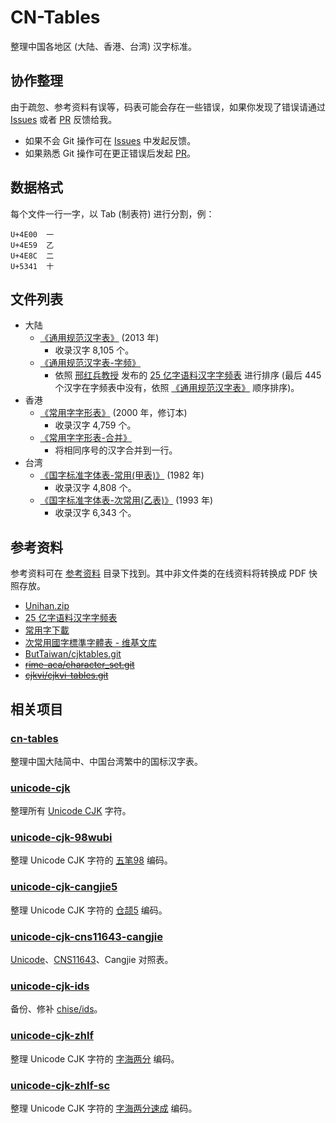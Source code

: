 # CN-Tables

整理中国各地区 (大陆、香港、台湾) 汉字标准。

## 协作整理

由于疏忽、参考资料有误等，码表可能会存在一些错误，如果你发现了错误请通过
[Issues] 或者 [PR] 反馈给我。

+ 如果不会 Git 操作可在 [Issues] 中发起反馈。
+ 如果熟悉 Git 操作可在更正错误后发起 [PR]。

[Issues]: https://github.com/kitty-panics/cn-tables/issues
[PR]: https://github.com/kitty-panics/cn-tables/pulls

## 数据格式

每个文件一行一字，以 Tab (制表符) 进行分割，例：

```Text
U+4E00	一
U+4E59	乙
U+4E8C	二
U+5341	十
```

## 文件列表

+ 大陆
    - [《通用规范汉字表》] (2013 年)
        - 收录汉字 8,105 个。
    - [《通用规范汉字表-字频》]
        - 依照 [邢红兵教授] 发布的 [25 亿字语料汉字字频表] 进行排序
          (最后 445 个汉字在字频表中没有，依照 [《通用规范汉字表》] 顺序排序)。
+ 香港
    - [《常用字字形表》] (2000 年，修订本)
        - 收录汉字 4,759 个。
    - [《常用字字形表-合并》]
        - 将相同序号的汉字合并到一行。
+ 台湾
    - [《国字标准字体表-常用(甲表)》] (1982 年)
        - 收录汉字 4,808 个。
    - [《国字标准字体表-次常用(乙表)》] (1993 年)
        - 收录汉字 6,343 个。

[《通用规范汉字表》]: 通用规范汉字表.txt
[《通用规范汉字表-字频》]: 通用规范汉字表-字频.txt
[邢红兵教授]: https://faculty.blcu.edu.cn/xinghb/zh_CN/index.htm
[25 亿字语料汉字字频表]: https://faculty.blcu.edu.cn/xinghb/zh_CN/article/167473/content/1437.htm

[《常用字字形表》]: 常用字字形表.txt
[《常用字字形表-合并》]: 常用字字形表-合并.txt

[《国字标准字体表-常用(甲表)》]: 国字标准字体表-常用(甲表).txt
[《国字标准字体表-次常用(乙表)》]: 国字标准字体表-次常用(乙表).txt
[甲表]: 国字标准字体表-常用(甲表).txt
[乙表]: 国字标准字体表-次常用(乙表).txt

## 参考资料

参考资料可在 [参考资料] 目录下找到。其中非文件类的在线资料将转换成 PDF 快照存放。

+ [Unihan.zip]
+ [25 亿字语料汉字字频表]
+ [常用字下載]
+ [次常用國字標準字體表 - 维基文库]
+ [ButTaiwan/cjktables.git]
+ ~~[rime-aca/character_set.git]~~
+ ~~[cjkvi/cjkvi-tables.git]~~

[参考资料]: 参考资料
[Unihan.zip]: https://www.unicode.org/Public/14.0.0/ucd/Unihan.zip
[常用字下載]: https://language.moe.gov.tw/result.aspx?classify_sn=23&subclassify_sn=437&content_sn=46
[次常用國字標準字體表 - 维基文库]: https://zh.m.wikisource.org/zh/%E6%AC%A1%E5%B8%B8%E7%94%A8%E5%9C%8B%E5%AD%97%E6%A8%99%E6%BA%96%E5%AD%97%E9%AB%94%E8%A1%A8
[ButTaiwan/cjktables.git]: https://github.com/ButTaiwan/cjktables
[rime-aca/character_set.git]: https://github.com/rime-aca/character_set
[cjkvi/cjkvi-tables.git]: https://github.com/cjkvi/cjkvi-tables

## 相关项目

### [cn-tables]

整理中国大陆简中、中国台湾繁中的国标汉字表。

[cn-tables]: https://github.com/kitty-panics/cn-tables

### [unicode-cjk]

整理所有 [Unicode CJK] 字符。

[unicode-cjk]: https://github.com/kitty-panics/unicode-cjk
[Unicode CJK]: https://www.unicode.org/Public/UCD/latest/ucd/Blocks.txt

### [unicode-cjk-98wubi]

整理 Unicode CJK 字符的 [五笔98] 编码。

[unicode-cjk-98wubi]: https://github.com/kitty-panics/unicode-cjk-98wubi
[五笔98]: http://98wb.ysepan.com

### [unicode-cjk-cangjie5]

整理 Unicode CJK 字符的 [仓颉5] 编码。

[unicode-cjk-cangjie5]: https://github.com/kitty-panics/unicode-cjk-cangjie5
[仓颉5]: https://github.com/Jackchows/Cangjie5

### [unicode-cjk-cns11643-cangjie]

[Unicode]、[CNS11643]、Cangjie 对照表。

[unicode-cjk-cns11643-cangjie]: https://github.com/kitty-panics/unicode-cjk-cns11643-cangjie
[Unicode]: https://www.unicode.org/Public/UCD/latest
[CNS11643]: https://data.gov.tw/dataset/5961

### [unicode-cjk-ids]

备份、修补 [chise/ids]。

[unicode-cjk-ids]: https://github.com/kitty-panics/unicode-cjk-ids
[chise/ids]: https://gitlab.chise.org/CHISE/ids.git

### [unicode-cjk-zhlf]

整理 Unicode CJK 字符的 [字海两分] 编码。

[unicode-cjk-zhlf]: https://github.com/kitty-panics/unicode-cjk-zhlf
[字海两分]: http://cheonhyeong.com/Simplified/download.html

### [unicode-cjk-zhlf-sc]

整理 Unicode CJK 字符的 [字海两分速成] 编码。

[unicode-cjk-zhlf-sc]: https://github.com/kitty-panics/unicode-cjk-zhlf-sc
[字海两分速成]: http://cheonhyeong.com/Simplified/download.html
